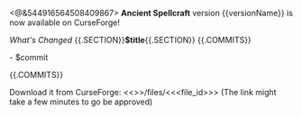 <@&544916564508409867>
**Ancient Spellcraft** version {{versionName}} is now available on CurseForge!

*What's Changed*
{{.SECTION}}**$title**{{.SECTION}}
{{.COMMITS}}<p>- $commit</p>{{.COMMITS}}

Download it from CurseForge: <<<url>>>/files/<<<file_id>>>
(The link might take a few minutes to go be approved)
